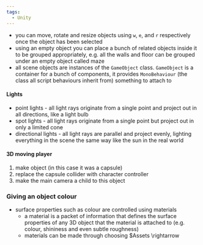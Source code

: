 ```yaml
---
tags:
  - Unity
---
```

- you can move, rotate and resize objects using `w`, `e`, and `r` respectively once the object has been selected
- using an empty object you can place a bunch of related objects inside it to be grouped appropriately, e.g. all the walls and floor can be grouped under an empty object called maze
- all scene objects are instances of the `GameObject` class. `GameObject` is a container for a bunch of components, it provides `MonoBehaviour` (the class all script behaviours inherit from) something to attach to
#### Lights
- point lights - all light rays originate from a single point and project out in all directions, like a light bulb
- spot lights - all light rays originate from a single point but project out in only a limited cone
- directional lights - all light rays are parallel and project evenly, lighting everything in the scene the same way like the sun in the real world
#### 3D moving player
1. make object (in this case it was a capsule)
2. replace the capsule collider with character controller
3. make the main camera a child to this object

### Giving an object colour
- surface properties such as colour are controlled using materials
	- a material is a packet of information that defines the surface properties of any 3D object that the material is attached to (e.g. colour, shininess and even subtle roughness)
	- materials can be made through choosing $Assets \rightarrow
